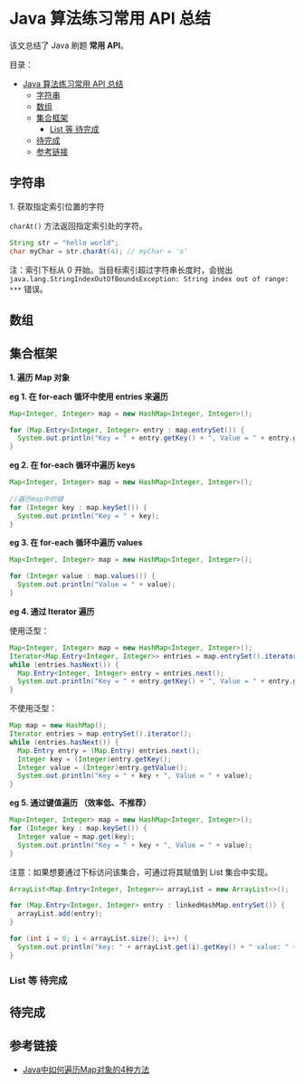 # Java 算法练习常用 API 总结

该文总结了 Java 刷题 **常用 API**。

目录：

- [Java 算法练习常用 API 总结](#java-算法练习常用-api-总结)
  - [字符串](#字符串)
  - [数组](#数组)
  - [集合框架](#集合框架)
    - [List 等 待完成](#list-等-待完成)
  - [待完成](#待完成)
  - [参考链接](#参考链接)

## 字符串

1\. 获取指定索引位置的字符

`charAt()` 方法返回指定索引处的字符。

```java
String str = "hello world";
char myChar = str.charAt(4); // myChar = 'o'
```

注：索引下标从 0 开始。当目标索引超过字符串长度时，会抛出 `java.lang.StringIndexOutOfBoundsException: String index out of range: ***` 错误。

## 数组

## 集合框架

**1\. 遍历 Map 对象**

**eg 1. 在 for-each 循环中使用 entries 来遍历**

```java
Map<Integer, Integer> map = new HashMap<Integer, Integer>();

for (Map.Entry<Integer, Integer> entry : map.entrySet()) {
  System.out.println("Key = " + entry.getKey() + ", Value = " + entry.getValue());
}
```

**eg 2. 在 for-each 循环中遍历 keys**

```java
Map<Integer, Integer> map = new HashMap<Integer, Integer>();
 
//遍历map中的键
for (Integer key : map.keySet()) {
  System.out.println("Key = " + key);
}
```

**eg 3. 在 for-each 循环中遍历 values**

```java
Map<Integer, Integer> map = new HashMap<Integer, Integer>();

for (Integer value : map.values()) {
  System.out.println("Value = " + value);
}
```

**eg 4. 通过 Iterator 遍历**

使用泛型：

```java
Map<Integer, Integer> map = new HashMap<Integer, Integer>();
Iterator<Map.Entry<Integer, Integer>> entries = map.entrySet().iterator();
while (entries.hasNext()) {
  Map.Entry<Integer, Integer> entry = entries.next();
  System.out.println("Key = " + entry.getKey() + ", Value = " + entry.getValue());
} 
```

不使用泛型：

```java
Map map = new HashMap();
Iterator entries = map.entrySet().iterator();
while (entries.hasNext()) {
  Map.Entry entry = (Map.Entry) entries.next();
  Integer key = (Integer)entry.getKey();
  Integer value = (Integer)entry.getValue();
  System.out.println("Key = " + key + ", Value = " + value);
}
```

**eg 5. 通过键值遍历 （效率低、不推荐）**

```java
Map<Integer, Integer> map = new HashMap<Integer, Integer>();
for (Integer key : map.keySet()) {
  Integer value = map.get(key);
  System.out.println("Key = " + key + ", Value = " + value);
}
```

注意：如果想要通过下标访问该集合，可通过将其赋值到 List 集合中实现。

```java
ArrayList<Map.Entry<Integer, Integer>> arrayList = new ArrayList<>();

for (Map.Entry<Integer, Integer> entry : linkedHashMap.entrySet()) {
  arrayList.add(entry);
}

for (int i = 0; i < arrayList.size(); i++) {
  System.out.println("key: " + arrayList.get(i).getKey() + " value: " + arrayList.get(i).getValue());
}
```

### List 等 待完成

## 待完成

## 参考链接

* [Java中如何遍历Map对象的4种方法](https://blog.csdn.net/tjcyjd/article/details/11111401)
